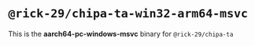 # `@rick-29/chipa-ta-win32-arm64-msvc`

This is the **aarch64-pc-windows-msvc** binary for `@rick-29/chipa-ta`
